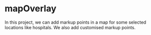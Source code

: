 # mapOverlay
In this project, we can add markup points in a map for some selected locations like hospitals. We also add customised markup points.
